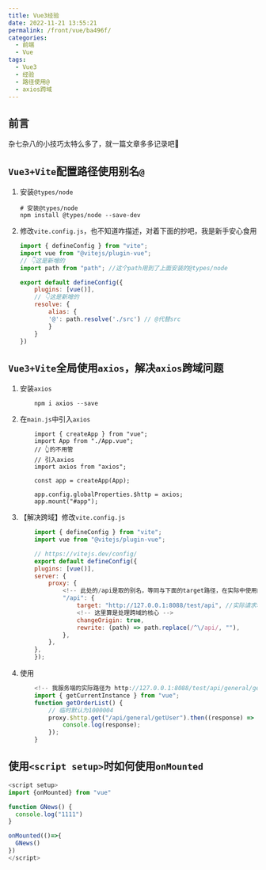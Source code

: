 ```yaml
---
title: Vue3经验
date: 2022-11-21 13:55:21
permalink: /front/vue/ba496f/
categories:
  - 前端
  - Vue
tags:
  - Vue3
  - 经验
  - 路径使用@
  - axios跨域
---
```


## 前言

杂七杂八的小技巧太特么多了，就一篇文章多多记录吧🐶

<!-- more -->

## `Vue3+Vite`配置路径使用别名`@`

1. 安装`@types/node`
    ``` shell
    # 安装@types/node
    npm install @types/node --save-dev
    ```

2. 修改`vite.config.js`，也不知道咋描述，对着下面的抄吧，我是新手安心食用
    ``` js
    import { defineConfig } from "vite";
    import vue from "@vitejs/plugin-vue";
    // 👇这是新增的
    import path from "path"; //这个path用到了上面安装的@types/node

    export default defineConfig({
        plugins: [vue()],
        // 👇这是新增的
        resolve: {
            alias: {
            '@': path.resolve('./src') // @代替src
            }
        }
    })
    ```

## `Vue3+Vite`全局使用`axios`，解决`axios`跨域问题

1. 安装`axios`

    ``` shell
        npm i axios --save
    ```

2. 在`main.js`中引入`axios`

    ``` shell
        import { createApp } from "vue";
        import App from "./App.vue";
        // 👆的不用管
        // 引入axios
        import axios from "axios";

        const app = createApp(App);

        app.config.globalProperties.$http = axios;
        app.mount("#app");
    ```

3. 【解决跨域】修改`vite.config.js`

    ``` js
        import { defineConfig } from "vite";
        import vue from "@vitejs/plugin-vue";

        // https://vitejs.dev/config/
        export default defineConfig({
        plugins: [vue()],
        server: {
            proxy: {
                <!-- 此处的/api是取的别名，等同与下面的target路径，在实际中使用的使用/api/ -->
                "/api": {
                    target: "http://127.0.0.1:8088/test/api", //实际请求地址
                    <!-- 这里算是处理跨域的核心 -->
                    changeOrigin: true,
                    rewrite: (path) => path.replace(/^\/api/, ""),
                },
            },
        },
        });
    ```

4. 使用

    ``` js
        <!-- 我服务端的实际路径为 http://127.0.0.1:8088/test/api/general/getUser -->
        import { getCurrentInstance } from "vue";
        function getOrderList() {
            // 临时默认为1000004
            proxy.$http.get("/api/general/getUser").then((response) => {
                console.log(response);
            });
        }
    ```

## 使用`<script setup>`时如何使用`onMounted`

``` javascript
<script setup>
import {onMounted} from "vue"

function GNews() {
  console.log("1111")
}

onMounted(()=>{
  GNews()
})
</script>
```
